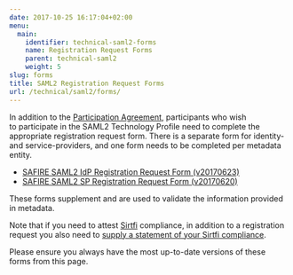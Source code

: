 ```yaml
---
date: 2017-10-25 16:17:04+02:00
menu:
  main:
    identifier: technical-saml2-forms
    name: Registration Request Forms
    parent: technical-saml2
    weight: 5
slug: forms
title: SAML2 Registration Request Forms
url: /technical/saml2/forms/
---
```


In addition to the [Participation Agreement](/safire/policy/participation/), participants who wish to participate in the SAML2 Technology Profile need to complete the appropriate registration request form. There is a separate form for identity- and service-providers, and one form needs to be completed per metadata entity.

  * [SAFIRE SAML2 IdP Registration Request Form (v20170623)](/wp-content/uploads/2016/11/SAFIRE-SAML2-IdP-Registration-20170623.pdf)
  * [SAFIRE SAML2 SP Registration Request Form (v20170620)](/wp-content/uploads/2016/11/SAFIRE-SAML2-SP-Registration-20170620.pdf)

These forms supplement and are used to validate the information provided in metadata.

Note that if you need to attest [Sirtfi](https://refeds.org/sirtfi) compliance, in addition to a registration request you also need to [supply a statement of your Sirtfi compliance](/technical/saml2/sirtfi/).

Please ensure you always have the most up-to-date versions of these forms from this page.
